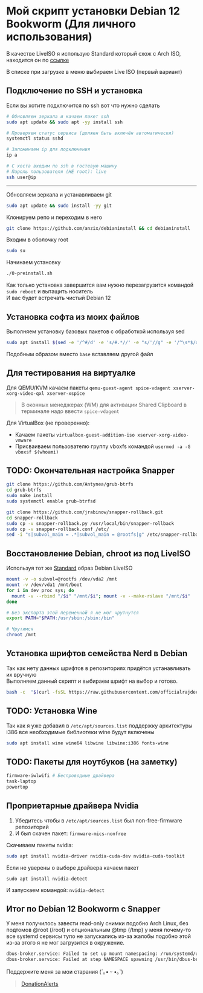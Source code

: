 # Мой скрипт установки Debian 12 Bookworm (Для личного использования)

В качестве LiveISO я использую Standard который схож с Arch ISO, находится он по [ссылке](https://cdimage.debian.org/debian-cd/current-live/amd64/iso-hybrid/)

В списке при загрузке в меню выбираем Live ISO (первый вариант)

## Подключение по SSH и установка

Если вы хотите подключится по ssh вот что нужно сделать

```sh
# Обновляем зеркала и качаем пакет ssh
sudo apt update && sudo apt -yy install ssh

# Проверяем статус сервиса (должен быть включён автоматически)
systemctl status sshd

# Запоминаем ip для подключения
ip a

# С хоста входим по ssh в гостевую машину
# Пароль пользователя (НЕ root): live
ssh user@ip
```

***

Обновляем зеркала и устанавливаем git

```sh
sudo apt update && sudo install -yy git
```

Клонируем репо и переходим в него

```sh
git clone https://github.com/anzix/debianinstall && cd debianinstall
```

Входим в оболочку root

```sh
sudo su
```

Начинаем установку

```sh
./0-preinstall.sh
```

Как только установка завершится вам нужно перезагрузится командой `sudo reboot` и вытащить носитель\
И вас будет встречать чистый Debian 12

## Установка софта из моих файлов

Выполняем установку базовых пакетов с обработкой используя sed

```sh
sudo apt install $(sed -e '/^#/d' -e 's/#.*//' -e "s/'//g" -e '/^\s*$/d' -e 's/ /\n/g' packages/base | column -t)
```

Подобным образом вместо `base` вставляем другой файл

## Для тестирования на виртуалке

Для QEMU/KVM качаем пакеты `qemu-guest-agent spice-vdagent xserver-xorg-video-qxl xserver-xspice`

> В оконных менеджерах (WM) для активации Shared Clipboard в терминале надо ввести `spice-vdagent`

Для VirtualBox (не проверенно):

- Качаем пакеты `virtualbox-guest-addition-iso xserver-xorg-video-vmware`
- Присваиваем пользователю группу vboxfs командой `usermod -a -G vboxsf $(whoami)`
<!-- - Активируем systemd сервис `sudo systemctl enable vboxservice.service` -->

## TODO: Окончательная настройка Snapper

```sh
git clone https://github.com/Antynea/grub-btrfs
cd grub-btrfs
sudo make install
sudo systemctl enable grub-btrfsd

git clone https://github.com/jrabinow/snapper-rollback.git
cd snapper-rollback
sudo cp -v snapper-rollback.py /usr/local/bin/snapper-rollback
sudo cp -v snapper-rollback.conf /etc/
sed -i "s|subvol_main = .*|subvol_main = @rootfs|g" /etc/snapper-rollback.conf
```

## Восстановление Debian, chroot из под LiveISO

Используя тот же [Standard](https://cdimage.debian.org/debian-cd/current-live/amd64/iso-hybrid/) образ Debian LiveISO

```sh
mount -v -o subvol=@rootfs /dev/vda2 /mnt
mount -v /dev/vda1 /mnt/boot
for i in dev proc sys; do
  mount -v --rbind "/$i" "/mnt/$i"; mount -v --make-rslave "/mnt/$i"
done

# Без экспорта этой переменной я не мог чрутнутся
export PATH="$PATH:/usr/sbin:/sbin:/bin"

# Чрутимся
chroot /mnt
```

## Установка шрифтов семейства Nerd в Debian

Так как нету данных шрифтов в репозиториях придётся устанавливать их вручную\
Выполняем данный скрипт и выбираем шрифт на выбор и готово.

```sh
bash -c  "$(curl -fsSL https://raw.githubusercontent.com/officialrajdeepsingh/nerd-fonts-installer/main/install.sh)"
```

## TODO: Установка Wine

Так как я уже добавил в ``/etc/apt/sources.list`` поддержку архитектуры i386 все необходимые библиотеки wine будут включены

```sh
sudo apt install wine wine64 libwine libwine:i386 fonts-wine
```

## TODO: Пакеты для ноутбуков (на заметку)

```sh
firmware-iwlwifi # Беспроводные драйвера
task-laptop
powertop
```

## Проприетарные драйвера Nvidia

1. Убедитесь чтобы в ``/etc/apt/sources.list`` был non-free-firmware репозиторий
2. И был скачен пакет: `firmware-mics-nonfree`

Скачиваем пакеты nvidia:

```sh
sudo apt install nvidia-driver nvidia-cuda-dev nvidia-cuda-toolkit
```

Если не уверены о выборе драйвера качаем пакет

```su
sudo apt install nvidia-detect
```

И запускаем командой: `nvidia-detect`

## Итог по Debian 12 Bookworm с Snapper

У меня получилось завести read-only снимки подобно Arch Linux, без подтомов @root (/root) и опциональным @tmp (/tmp) у меня почему-то все systemd сервисы тупо не запускались из-за жалобы подобно этой из-за этого я не мог загрузится в окружение.

```txt
dbus-broker.service: Failed to set up mount namespacing: /run/systemd/unit-root/dev: Read-only file system
dbus-broker.service: Failed at step NAMESPACE spawning /usr/bin/dbus-broker-launch: Read-only file system
```

Поддержите меня за мои старания (´｡• ᵕ •｡`)

> [DonationAlerts](https://www.donationalerts.com/r/givefly)
